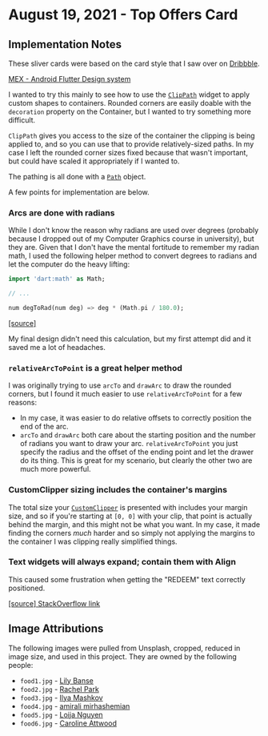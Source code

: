 # August 19, 2021 - Top Offers Card

## Implementation Notes

These sliver cards were based on the card style that I saw over on [Dribbble](https://r.btdev.org/1I).

[MEX - Android Flutter Design system](https://r.btdev.org/1J)

I wanted to try this mainly to see how to use the [`ClipPath`](https://r.btdev.org/1K)
widget to apply custom shapes to containers. Rounded corners are easily doable with the `decoration`
property on the Container, but I wanted to try something more difficult.

`ClipPath` gives you access to the size of the container the clipping is being applied to, and so
you can use that to provide relatively-sized paths. In my case I left the rounded corner sizes fixed
because that wasn't important, but could have scaled it appropriately if I wanted to.

The pathing is all done with a [`Path`](https://r.btdev.org/1L)
object.

A few points for implementation are below.

### Arcs are done with radians

While I don't know the reason why radians are used over degrees (probably because I dropped out of
my Computer Graphics course in university), but they are. Given that I don't have the mental
fortitude to remember my radian math, I used the following helper method to convert degrees to
radians and let the computer do the heavy lifting:
```dart
import 'dart:math' as Math;

// ...

num degToRad(num deg) => deg * (Math.pi / 180.0);
```
[[source]](https://r.btdev.org/1M)

My final design didn't need this calculation, but my first attempt did and it saved me a lot of
headaches. 

### `relativeArcToPoint` is a great helper method

I was originally trying to use `arcTo` and `drawArc` to draw the rounded corners, but I found it
much easier to use `relativeArcToPoint` for a few reasons:

* In my case, it was easier to do relative offsets to correctly position the end of the arc.
* `arcTo` and `drawArc` both care about the starting position and the number of radians you want to
  draw your arc. `relativeArcToPoint` you just specify the radius and the offset of the ending point
  and let the drawer do its thing. This is great for my scenario, but clearly the other two are much
  more powerful.

### CustomClipper sizing includes the container's margins

The total size your
[`CustomClipper`](https://r.btdev.org/1N) is presented with includes your margin size, and so if
you're starting at `[0, 0]` with your clip, that point is actually behind the margin, and this might
not be what you want. In my case, it made finding the corners _much_ harder and so simply not
applying the margins to the container I was clipping really simplified things.

### Text widgets will always expand; contain them with Align

This caused some frustration when getting the "REDEEM" text correctly positioned.

[[source] StackOverflow link](https://r.btdev.org/1O)

## Image Attributions

The following images were pulled from Unsplash, cropped, reduced in image size, and used in this
project. They are owned by the following people:
* `food1.jpg` - [Lily Banse](https://r.btdev.org/1P)
* `food2.jpg` - [Rachel Park](https://r.btdev.org/1Q)
* `food3.jpg` - [Ilya Mashkov](https://r.btdev.org/1R)
* `food4.jpg` - [amirali mirhashemian](https://r.btdev.org/1S)
* `food5.jpg` - [Loija Nguyen](https://r.btdev.org/1T)
* `food6.jpg` - [Caroline Attwood](https://r.btdev.org/1U)
